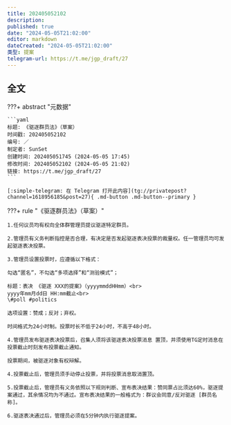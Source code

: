 ```yaml
---
title: 202405052102
description:
published: true
date: "2024-05-05T21:02:00"
editor: markdown
dateCreated: "2024-05-05T21:02:00"
类型: 提案
telegram-url: https://t.me/jgp_draft/27
---
```


## 全文

???+ abstract "元数据"

    ```yaml
    标题: 《驱逐群员法》（草案）
    时间戳: 202405052102
    编号: ／
    制定者: SunSet
    创建时间: 202405051745 (2024-05-05 17:45)
    修改时间: 202405052102 (2024-05-05 21:02)
    链接: https://t.me/jgp_draft/27
    ```

    [:simple-telegram: 在 Telegram 打开此内容](tg://privatepost?channel=1618956185&post=27){ .md-button .md-button--primary }

???+ rule "《驱逐群员法》（草案）"

    1.任何议员均有权向全体群管理员提议驱逐特定群员。

    2.管理员有义务判断指控是否合理，有决定是否发起驱逐表决投票的裁量权。任一管理员均可发起驱逐表决投票。

    3.管理员设置投票时，应遵循以下格式：

    勾选“匿名”，不勾选“多项选择”和“测验模式”；

    标题：表决 《驱逐 XXX的提案》（yyyymmddHHmm）<br>
    yyyy年mm月dd日 HH:mm截止<br>
    \#poll #politics

    选项设置：赞成；反对；弃权。

    时间格式为24小时制。投票时长不低于24小时，不高于48小时。

    4.管理员发布驱逐表决投票后，召集人须将该驱逐表决投票消息 置顶，并须使用TG定时消息在投票截止时刻发布投票截止通知。

    投票期间，被驱逐对象有权辩解。

    4.投票截止后，管理员须手动停止投票，并将投票消息取消置顶。

    5.投票截止后，管理员有义务依照以下规则判断、宣布表决结果：赞同票占比须达60%，驱逐提案通过，其余情况均为不通过。宣布表决结果的一般格式为：群议会同意/反对驱逐 [群员名称]。

    6.驱逐表决通过后，管理员必须在5分钟内执行驱逐提案。
